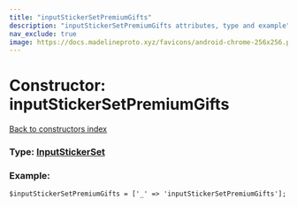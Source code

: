 ```yaml
---
title: "inputStickerSetPremiumGifts"
description: "inputStickerSetPremiumGifts attributes, type and example"
nav_exclude: true
image: https://docs.madelineproto.xyz/favicons/android-chrome-256x256.png
---
```

# Constructor: inputStickerSetPremiumGifts  
[Back to constructors index](/API_docs/constructors/index.html)






### Type: [InputStickerSet](/API_docs/types/InputStickerSet.html)


### Example:

```
$inputStickerSetPremiumGifts = ['_' => 'inputStickerSetPremiumGifts'];
```  
